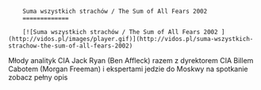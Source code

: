 
        Suma wszystkich strachów / The Sum of All Fears 2002 
        =============
        
        [![Suma wszystkich strachów / The Sum of All Fears 2002 ](http://vidos.pl/images/player.gif)](http://vidos.pl/suma-wszystkich-strachow-the-sum-of-all-fears-2002)
        
        
 Młody analityk CIA Jack Ryan (Ben Affleck) razem z dyrektorem CIA Billem Cabotem (Morgan Freeman) i ekspertami jedzie do Moskwy na spotkanie zobacz pełny opis
    